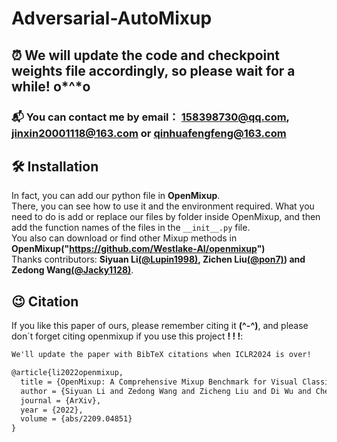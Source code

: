 # Adversarial-AutoMixup
## ⏰ We will update the code and checkpoint weights file accordingly, so please wait for a while! o*^*o
### 📬 You can contact me by email： 158398730@qq.com, jinxin20001118@163.com or qinhuafengfeng@163.com

## 🛠 Installation
In fact, you can add our python file in **OpenMixup**.  
There, you can see how to use it and the environment required. What you need to do is add or replace our files by folder inside OpenMixup, and then add the function names of the files in the `__init__.py` file.   
You also can download or find other Mixup methods in **OpenMixup("https://github.com/Westlake-AI/openmixup")**  
Thanks contributors: **Siyuan Li[(@Lupin1998)](https://github.com/Lupin1998), Zichen Liu[(@pon7)](https://github.com/pone7)) and Zedong Wang[(@Jacky1128)](https://github.com/Jacky1128)**.

## 😉 Citation
If you like this paper of ours, please remember citing it **(^-^)**, and please don`t forget citing openmixup if you use this project **! ! !**:  
```markdown
We'll update the paper with BibTeX citations when ICLR2024 is over!

@article{li2022openmixup,
  title = {OpenMixup: A Comprehensive Mixup Benchmark for Visual Classification},
  author = {Siyuan Li and Zedong Wang and Zicheng Liu and Di Wu and Cheng Tan and Stan Z. Li},
  journal = {ArXiv},
  year = {2022},
  volume = {abs/2209.04851}
}
```



